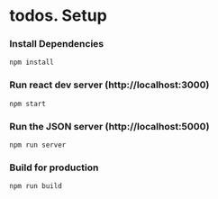 # todos. Setup

<h3>Install Dependencies</h3>

```
npm install
```

<h3>Run react dev server (http://localhost:3000)</h3>

```
npm start
```

<h3>Run the JSON server (http://localhost:5000)</h3>

```
npm run server
```

<h3>Build for production</h3>

```
npm run build
```